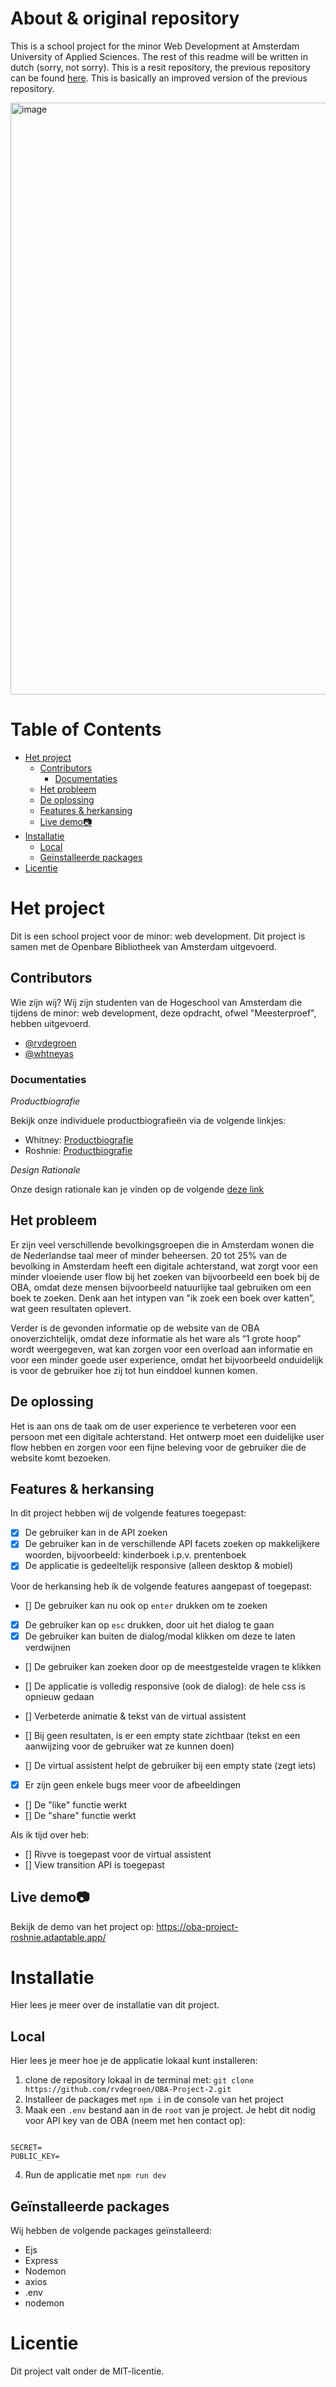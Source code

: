 # About & original repository

This is a school project for the minor Web Development at Amsterdam University of Applied Sciences. The rest of this readme will be written in dutch (sorry, not sorry). This is a resit repository, the previous repository can be found [here](https://github.com/rvdegroen/OBA-project). This is basically an improved version of the previous repository.

<img width="947" alt="image" src="https://github.com/rvdegroen/OBA-project/assets/90154152/38ee2950-9612-433f-8924-751fe57c25d7">

# Table of Contents

-   [Het project](#het-project)
    -   [Contributors](#contributors)
        -   [Documentaties](#documentaties)
    -   [Het probleem](#het-probleem)
    -   [De oplossing](#de-oplossing)
    -   [Features & herkansing](#features---herkansing)
    -   [Live demo📷](#live-demo--)
-   [Installatie](#installatie)
    -   [Local](#local)
    -   [Geïnstalleerde packages](#ge-nstalleerde-packages)
-   [Licentie](#licentie)

# Het project

Dit is een school project voor de minor: web development. Dit project is samen met de Openbare Bibliotheek van Amsterdam uitgevoerd.

## Contributors

Wie zijn wij? Wij zijn studenten van de Hogeschool van Amsterdam die tijdens de minor: web development, deze opdracht, ofwel "Meesterproef", hebben uitgevoerd.

-   [@rvdegroen](https://github.com/rvdegroen)
-   [@whtneyas](https://github.com/Whtneyas)

### Documentaties

_Productbiografie_

Bekijk onze individuele productbiografieën via de volgende linkjes:

-   Whitney: [Productbiografie](https://cypress-television-56d.notion.site/Productbiografie-4248856803614d9ead5d29b9522b4ef3?pvs=4)
-   Roshnie: [Productbiografie](https://www.dropbox.com/scl/fi/wujkk18ke502nmjy6v9ku/Meesterproef-Productbiografie-_-Roshnie-de-Groen.paper?rlkey=4ckgr0ca53xfxrcn2hg4nj8in&dl=0)

_Design Rationale_

Onze design rationale kan je vinden op de volgende [deze link](https://www.dropbox.com/scl/fi/9h787yko3atj6t267nhl1/Design-Rationale-_-OBA-Project.paper?dl=0&rlkey=jtvw7swgmgudjv76n0okkrj58)

## Het probleem

Er zijn veel verschillende bevolkingsgroepen die in Amsterdam wonen die de Nederlandse taal meer of minder beheersen. 20 tot 25% van de bevolking in Amsterdam heeft een digitale achterstand, wat zorgt voor een minder vloeiende user flow bij het zoeken van bijvoorbeeld een boek bij de OBA, omdat deze mensen bijvoorbeeld natuurlijke taal gebruiken om een boek te zoeken. Denk aan het intypen van "ik zoek een boek over katten”, wat geen resultaten oplevert.

Verder is de gevonden informatie op de website van de OBA onoverzichtelijk, omdat deze informatie als het ware als “1 grote hoop” wordt weergegeven, wat kan zorgen voor een overload aan informatie en voor een minder goede user experience, omdat het bijvoorbeeld onduidelijk is voor de gebruiker hoe zij tot hun einddoel kunnen komen.

## De oplossing

Het is aan ons de taak om de user experience te verbeteren voor een persoon met een digitale achterstand. Het ontwerp moet een duidelijke user flow hebben en zorgen voor een fijne beleving voor de gebruiker die de website komt bezoeken.

## Features & herkansing

In dit project hebben wij de volgende features toegepast:

-   [x] De gebruiker kan in de API zoeken
-   [x] De gebruiker kan in de verschillende API facets zoeken op makkelijkere woorden, bijvoorbeeld: kinderboek i.p.v. prentenboek
-   [x] De applicatie is gedeeltelijk responsive (alleen desktop & mobiel)

Voor de herkansing heb ik de volgende features aangepast of toegepast:

-   [] De gebruiker kan nu ook op `enter` drukken om te zoeken
-   [x] De gebruiker kan op `esc` drukken, door uit het dialog te gaan
-   [x] De gebruiker kan buiten de dialog/modal klikken om deze te laten verdwijnen

-   [] De gebruiker kan zoeken door op de meestgestelde vragen te klikken
-   [] De applicatie is volledig responsive (ook de dialog): de hele css is opnieuw gedaan

-   [] Verbeterde animatie & tekst van de virtual assistent
-   [] Bij geen resultaten, is er een empty state zichtbaar (tekst en een aanwijzing voor de gebruiker wat ze kunnen doen)
-   [] De virtual assistent helpt de gebruiker bij een empty state (zegt iets)
-   [x] Er zijn geen enkele bugs meer voor de afbeeldingen

-   [] De "like" functie werkt
-   [] De "share" functie werkt

Als ik tijd over heb:

-   [] Rivve is toegepast voor de virtual assistent
-   [] View transition API is toegepast

## Live demo📷

Bekijk de demo van het project op: https://oba-project-roshnie.adaptable.app/

# Installatie

Hier lees je meer over de installatie van dit project.

## Local

Hier lees je meer hoe je de applicatie lokaal kunt installeren:

1. clone de repository lokaal in de terminal met: `git clone https://github.com/rvdegroen/OBA-Project-2.git`
2. Installeer de packages met `npm i` in de console van het project
3. Maak een `.env` bestand aan in de `root` van je project. Je hebt dit nodig voor API key van de OBA (neem met hen contact op):

```

SECRET=
PUBLIC_KEY=

```

4. Run de applicatie met `npm run dev`

## Geïnstalleerde packages

Wij hebben de volgende packages geïnstalleerd:

-   Ejs
-   Express
-   Nodemon
-   axios
-   .env
-   nodemon

# Licentie

Dit project valt onder de MIT-licentie.
